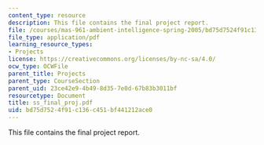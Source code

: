 ```yaml
---
content_type: resource
description: This file contains the final project report.
file: /courses/mas-961-ambient-intelligence-spring-2005/bd75d7524f91c136c451bf441212ace0_ss_final_proj.pdf
file_type: application/pdf
learning_resource_types:
- Projects
license: https://creativecommons.org/licenses/by-nc-sa/4.0/
ocw_type: OCWFile
parent_title: Projects
parent_type: CourseSection
parent_uid: 23ce42e9-4b49-8d35-7e0d-67b83b3011bf
resourcetype: Document
title: ss_final_proj.pdf
uid: bd75d752-4f91-c136-c451-bf441212ace0
---
```

This file contains the final project report.